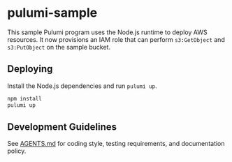 # pulumi-sample

This sample Pulumi program uses the Node.js runtime to deploy AWS resources.
It now provisions an IAM role that can perform `s3:GetObject` and `s3:PutObject` on the sample bucket.

## Deploying

Install the Node.js dependencies and run `pulumi up`.

```bash
npm install
pulumi up
```

## Development Guidelines
See [AGENTS.md](AGENTS.md) for coding style, testing requirements, and documentation policy.
